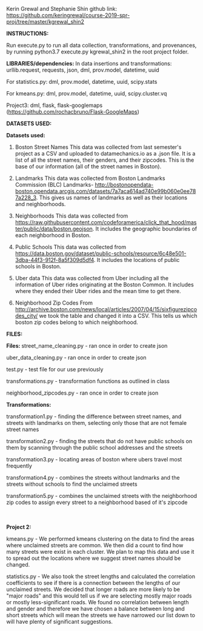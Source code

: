 Kerin Grewal and Stephanie Shin 
github link: https://github.com/keringrewal/course-2019-spr-proj/tree/master/kgrewal_shin2


<b> INSTRUCTIONS: </b>

Run execute.py to run all data collection, transformations, and provenances, 
by running python3.7 execute.py kgrewal_shin2 in the root project folder. 
 
<b> LIBRARIES/dependencies: </b>
In data insertions and transformations: 
urllib.request, requests, json, dml, prov.model, datetime, uuid

For statistics.py: 
dml, prov.model, datetime, uuid, scipy.stats

For kmeans.py: 
dml, prov.model, datetime, uuid, scipy.cluster.vq

Project3: 
dml, flask, flask-googlemaps (https://github.com/rochacbruno/Flask-GoogleMaps)



<b> DATASETS USED: </b>

<b>Datasets used: </b>
1. Boston Street Names 
This data was collected from last semester's project as a CSV and uploaded to datamechanics.io as a .json file. It is a list of all the street names, their genders, and their zipcodes.
This is the base of our information (all of the street names in Boston). 

2. Landmarks 
This data was collected from Boston Landmarks Commission (BLC) Landmarks- http://bostonopendata-boston.opendata.arcgis.com/datasets/7a7aca614ad740e99b060e0ee787a228_3. 
This gives us names of landmarks as well as their locations and neighborhoods. 

3. Neighborhoods 
This data was collected from https://raw.githubusercontent.com/codeforamerica/click_that_hood/master/public/data/boston.geojson. 
It includes the geographic boundaries of each neighborhood in Boston. 

4. Public Schools 
This data was collected from https://data.boston.gov/dataset/public-schools/resource/6c48e501-3dba-44f3-912f-8a5f309d5df4. 
It includes the locations of public schools in Boston. 

5. Uber data 
This data was collected from Uber including all the information of Uber rides originating at the Boston Common. 
It includes where they ended their Uber rides and the mean time to get there. 

6. Neighborhood Zip Codes
From http://archive.boston.com/news/local/articles/2007/04/15/sixfigurezipcodes_city/ we took the table and changed
it into a CSV. This tells us which boston zip codes belong to which neighborhood.


<b> FILES: </b>

<b>Files: </b>
street_name_cleaning.py - ran once in order to create json

uber_data_cleaning.py - ran once in order to create json 

test.py - test file for our use previously 

transformations.py - transformation functions as outlined in class 

neighborhood_zipcodes.py - ran once in order to create json



<b>Transformations: </b>

transformation1.py - finding the difference between street names, and streets with landmarks on them, selecting only those that are not female street names

transformation2.py - finding the streets that do not have public schools on them by scanning through the public school addresses and the streets

transformation3.py - locating areas of boston where ubers travel most frequently 

transformation4.py - combines the streets without landmarks and the streets without schools to find the unclaimed streets

transformation5.py - combines the unclaimed streets with the neighborhood zip codes to assign every street to a neighborhood based of it's zipcode 


<br></br>
<b>Project 2:</b> 

kmeans.py - We performed kmeans clustering on the data to find the areas where unclaimed streets are common. We then did a count 
to find how many streets were exist in each cluster. We plan to map this data and use it to spread out the locations where we 
suggest street names should be changed.

statistics.py - We also took the street lengths and calculated the correlation coefficients to see if 
there is a connection between the lengths of our unclaimed streets. We decided that longer
roads are more likely to be "major roads" and this would tell us if we are selecting 
mostly major roads or mostly less-significant roads. We found no correlation between length and gender
and therefore we have chosen a balance between long and short streets which will mean the streets
we have narrowed our list down to will have plenty of significant suggestions.





